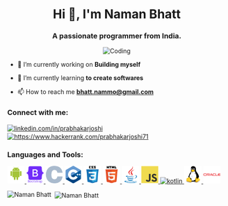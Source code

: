 <h1 align="center">Hi 👋, I'm Naman Bhatt</h1>
<h3 align="center">A passionate programmer from India.</h3>
<div align="center">
<img  alt="Coding" width="400" src="https://cdn.dribbble.com/users/1162077/screenshots/3848914/programmer.gif">
</div>


- 🔭 I’m currently working on **Building myself**

- 🌱 I’m currently learning **to create softwares**

- 📫 How to reach me **bhatt.nammo@gmail.com**

<h3 align="left">Connect with me:</h3>
<p align="left">
<a href="www.linkedin.com/in/naman-bhatt-" target="blank">    <img align="center" src="https://raw.githubusercontent.com/rahuldkjain/github-profile-readme-generator/master/src/images/icons/Social/linked-in-alt.svg" alt="linkedin.com/in/prabhakarjoshi" height="30" width="40" /></a>
<a href="https://www.hackerrank.com/https://www.hackerrank.com/prabhakarjoshi71" target="blank">    <img align="center" src="https://raw.githubusercontent.com/rahuldkjain/github-profile-readme-generator/master/src/images/icons/Social/hackerrank.svg" alt="https://www.hackerrank.com/prabhakarjoshi71" height="30" width="40" /></a>
</p>

<h3 align="left">Languages and Tools:</h3>
<p align="left"> <a href="https://developer.android.com" target="_blank">     <img src="https://raw.githubusercontent.com/devicons/devicon/master/icons/android/android-original-wordmark.svg" alt="android" width="40" height="40"/> </a> <a href="https://getbootstrap.com" target="_blank">     <img src="https://raw.githubusercontent.com/devicons/devicon/master/icons/bootstrap/bootstrap-plain-wordmark.svg" alt="bootstrap" width="40" height="40"/> </a> <a href="https://www.cprogramming.com/" target="_blank">     <img src="https://raw.githubusercontent.com/devicons/devicon/master/icons/c/c-original.svg" alt="c" width="40" height="40"/> </a> <a href="https://www.w3schools.com/cpp/" target="_blank">     <img src="https://raw.githubusercontent.com/devicons/devicon/master/icons/cplusplus/cplusplus-original.svg" alt="cplusplus" width="40" height="40"/> </a> <a href="https://www.w3schools.com/css/" target="_blank">     <img src="https://raw.githubusercontent.com/devicons/devicon/master/icons/css3/css3-original-wordmark.svg" alt="css3" width="40" height="40"/> </a> <a href="https://www.w3.org/html/" target="_blank">     <img src="https://raw.githubusercontent.com/devicons/devicon/master/icons/html5/html5-original-wordmark.svg" alt="html5" width="40" height="40"/> </a> <a href="https://www.java.com" target="_blank">     <img src="https://raw.githubusercontent.com/devicons/devicon/master/icons/java/java-original.svg" alt="java" width="40" height="40"/> </a> <a href="https://developer.mozilla.org/en-US/docs/Web/JavaScript" target="_blank">     <img src="https://raw.githubusercontent.com/devicons/devicon/master/icons/javascript/javascript-original.svg" alt="javascript" width="40" height="40"/> </a> <a href="https://kotlinlang.org" target="_blank">     <img src="https://www.vectorlogo.zone/logos/kotlinlang/kotlinlang-icon.svg" alt="kotlin" width="40" height="40"/> </a> <a href="https://www.linux.org/" target="_blank">     <img src="https://raw.githubusercontent.com/devicons/devicon/master/icons/linux/linux-original.svg" alt="linux" width="40" height="40"/> </a> <a href="https://www.oracle.com/" target="_blank">     <img src="https://raw.githubusercontent.com/devicons/devicon/master/icons/oracle/oracle-original.svg" alt="oracle" width="40" height="40"/> </a> </p>

<p>    <img align="left" src="https://github-readme-stats.vercel.app/api/top-langs?username=NamanBhatt1234&show_icons=true&locale=en&layout=compact" alt="Naman Bhatt" /></p>
<p>&nbsp;    <img align="center" src="https://github-readme-stats.vercel.app/api?username=NamanBhatt1234&show_icons=true&locale=en" alt="Naman Bhatt" /></p>
